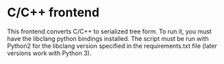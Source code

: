 # C/C++ frontend

This frontend converts C/C++ to serialized tree form.  To run it, you must have the libclang python bindings installed.  The script must be run with Python2 for the libclang version specified in the requirements.txt file (later versions work with Python 3).
